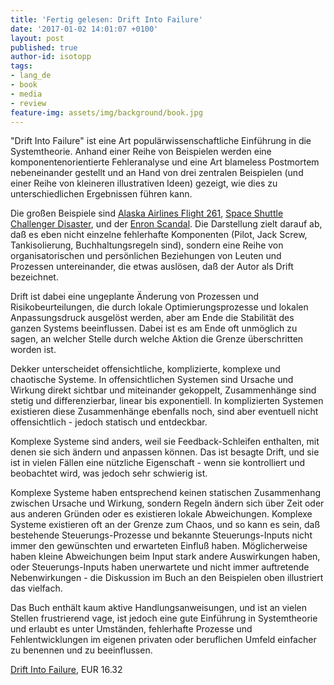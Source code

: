 ```yaml
---
title: 'Fertig gelesen: Drift Into Failure'
date: '2017-01-02 14:01:07 +0100'
layout: post
published: true
author-id: isotopp
tags:
- lang_de
- book
- media
- review
feature-img: assets/img/background/book.jpg
---
```

"Drift Into Failure" ist eine Art populärwissenschaftliche Einführung in die Systemtheorie. Anhand einer Reihe von Beispielen werden eine komponentenorientierte Fehleranalyse und eine Art blameless Postmortem nebeneinander gestellt und an Hand von drei zentralen Beispielen (und einer Reihe von kleineren illustrativen Ideen) gezeigt, wie dies zu unterschiedlichen Ergebnissen führen kann.

Die großen Beispiele sind [Alaska Airlines Flight 261](https://en.wikipedia.org/wiki/Alaska_Airlines_Flight_261), [Space Shuttle Challenger Disaster](https://en.wikipedia.org/wiki/Space_Shuttle_Challenger_disaster), und der [Enron Scandal](https://en.wikipedia.org/wiki/Enron_scandal). Die Darstellung zielt darauf ab, daß es eben nicht einzelne fehlerhafte Komponenten (Pilot, Jack Screw, Tankisolierung, Buchhaltungsregeln sind), sondern eine Reihe von organisatorischen und persönlichen Beziehungen von Leuten und Prozessen untereinander, die etwas auslösen, daß der Autor als Drift bezeichnet.

Drift ist dabei eine ungeplante Änderung von Prozessen und Risikobeurteilungen, die durch lokale Optimierungsprozesse und lokalen Anpassungsdruck ausgelöst werden, aber am Ende die Stabilität des ganzen Systems beeinflussen. Dabei ist es am Ende oft unmöglich zu sagen, an welcher Stelle durch welche Aktion die Grenze überschritten worden ist.

Dekker unterscheidet offensichtliche, komplizierte, komplexe und chaotische Systeme. In offensichtlichen Systemen sind Ursache und Wirkung direkt sichtbar und miteinander gekoppelt, Zusammenhänge sind stetig und differenzierbar, linear bis exponentiell. In komplizierten Systemen existieren diese Zusammenhänge ebenfalls noch, sind aber eventuell nicht offensichtlich - jedoch statisch und entdeckbar.

Komplexe Systeme sind anders, weil sie Feedback-Schleifen enthalten, mit denen sie sich ändern und anpassen können. Das ist besagte Drift, und sie ist in vielen Fällen eine nützliche Eigenschaft - wenn sie kontrolliert und beobachtet wird, was jedoch sehr schwierig ist.

Komplexe Systeme haben entsprechend keinen statischen Zusammenhang zwischen Ursache und Wirkung, sondern Regeln ändern sich über Zeit oder aus anderen Gründen oder es existieren lokale Abweichungen. Komplexe Systeme existieren oft an der Grenze zum Chaos, und so kann es sein, daß bestehende Steuerungs-Prozesse und bekannte Steuerungs-Inputs nicht immer den gewünschten und erwarteten Einfluß haben. Möglicherweise haben kleine Abweichungen beim Input stark andere Auswirkungen haben, oder Steuerungs-Inputs haben unerwartete und nicht immer auftretende Nebenwirkungen - die Diskussion im Buch an den Beispielen oben illustriert das vielfach.

Das Buch enthält kaum aktive Handlungsanweisungen, und ist an vielen Stellen frustrierend vage, ist jedoch eine gute Einführung in Systemtheorie und erlaubt es unter Umständen, fehlerhafte Prozesse und Fehlentwicklungen im eigenen privaten oder beruflichen Umfeld einfacher zu benennen und zu beeinflussen.

[Drift Into Failure](https://www.amazon.de/Drift-into-Failure-Components-Understanding-ebook/dp/B01NCHX2DQ), EUR 16.32
